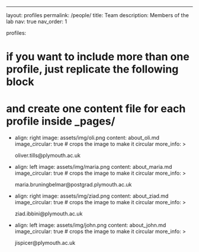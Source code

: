 ---
layout: profiles
permalink: /people/
title: Team
description: Members of the lab
nav: true
nav_order: 1

profiles:
  # if you want to include more than one profile, just replicate the following block
  # and create one content file for each profile inside _pages/
  - align: right
    image: assets/img/oli.png
    content: about_oli.md
    image_circular: true # crops the image to make it circular
    more_info: >
      <p>oliver.tills@plymouth.ac.uk</p>

  - align: left
    image: assets/img/maria.png
    content: about_maria.md
    image_circular: true # crops the image to make it circular
    more_info: >
      <p>maria.bruningbelmar@postgrad.plymouth.ac.uk</p>

  - align: right
    image: assets/img/ziad.png
    content: about_ziad.md
    image_circular: true # crops the image to make it circular
    more_info: >
      <p>ziad.ibbini@plymouth.ac.uk</p>

  - align: left
    image: assets/img/john.png
    content: about_john.md
    image_circular: true # crops the image to make it circular
    more_info: >
      <p>jispicer@plymouth.ac.uk</p>


